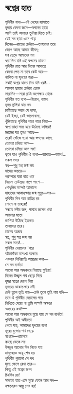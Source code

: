 # স্বপ্নের হাত

পৃথিবীর বাধা—এই দেহের ব্যাঘাতে  
হৃদয়ে বেদনা জমে—স্বপনের হাতে  
আমি তাই আমারে তুলিয়া দিতে চাই।  
যেই সব ছায়া এসে পড়ে  
দিনের—রাতের ঢেউয়ে—তাহাদের তরে  
জেগে আছে আমার জীবন;  
সব ছেড়ে আমাদের মন  
ধরা দিত যদি এই স্বপনের হাতে!  
পৃথিবীর রাত আর দিনের আঘাতে  
বেদনা পেত না তবে কেউ আর—  
থাকিত না হৃদয়ের জরা—  
সবাই স্বপ্নের হাতে দিত যদি ধরা!…  
আকাশ ছায়ার ঢেউয়ে ঢেকে  
সারাদিন—সারা রাত্রি অপেক্ষায় থেকে  
পৃথিবীর যত ব্যথা—বিরোধ, বাস্তব  
হৃদয় ভুলিয়া যায় সব  
চাহিয়াছে অন্তর যে ভাষা,  
যেই ইচ্ছা, যেই ভালোবাসা,  
খুঁজিয়াছে পৃথিবীর পারে পারে গিয়া—  
স্বপ্নে তাহা সত্য হয়ে উঠেছে ফলিয়া!  
মরমের যত তৃষ্ণা আছে—  
তারই খোঁজে ছায়া আর স্বপনের কাছে  
তোমরা চলিয়া আস—  
তোমরা চলিয়া আস সব!  
ভুলে যাও পৃথিবীর ঐ ব্যথা—ব্যাঘাত—বাস্তব!...  
সকল সময়  
স্বপ্ন—শুধু স্বপ্ন জন্ম লয়  
যাদের অন্তরে—  
পরস্পরে যারা হাত ধরে  
নিরালা ঢেউয়ের পাশে পাশে—  
গোধূলির অস্পষ্ট আকাশে  
যাহাদের আকাঙক্ষার জন্ম মৃত্যু—সব—  
পৃথিবীর দিন আর রাত্রির রব  
শোনে না তাহারা!  
সন্ধ্যার নদীর জল, পাথরে জলের ধারা  
আয়নার মতো  
জাগিয়া উঠিছে ইতস্তত  
তাহাদের তরে।  
তাদের অন্তরে  
স্বপ্ন, শুধু স্বপ্ন জন্ম লয়  
সকল সময়!…  
পৃথিবীর দেয়ালের 'পরে  
আঁকাবাঁকা অসংখ্য অক্ষরে  
একবার লিখিয়াছি অন্তরের কথা—  
সে সব ব্যর্থতা  
আলো আর অন্ধকারে গিয়াছে মুছিয়া!  
দিনের উজ্জ্বল পথ ছেড়ে দিয়ে  
ধূসর স্বপ্নের দেশে গিয়া  
হৃদয়ের আকাঙক্ষার নদী  
ঢেউ তুলে তৃপ্তি পায়—ঢেউ তুলে তুপ্তি পায় যদি—  
তবে ঐ পৃথিবীর দেয়ালের পরে  
লিখিতে যেয়ো না তুমি অস্পষ্ট অক্ষরে  
অন্তরের কথা!—  
আলো আর অন্ধকারে মুছে যায় সে সব ব্যর্থতা!  
পৃথিবীর অই অধীরতা  
থেমে যায়, আমাদের হৃদয়ের ব্যথা  
দূরের ধুলোর পথ ছেড়ে  
স্বপ্নেরে—ধ্যানেরে  
কাছে ডেকে লয়  
উজ্জ্বল আলোর দিন নিভে যায়  
মানুষেরও আয়ূ শেষ হয়  
পৃথিবীর পুরানো সে পথ  
মুছে ফেলে রেখা তার—  
কিন্তু এই স্বপ্নের জগৎ  
চিরদিন রয়!  
সময়ের হাত এসে মুছে ফেলে আর সব—  
নক্ষত্রেরও আয়ু শেষ হয়!

